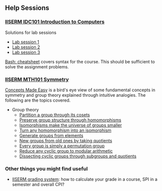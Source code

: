 ## Help Sessions

### [IISERM IDC101 Introduction to Computers](idc101)

Solutions for lab sessions
- [Lab session 1](idc101/session-1)
- [Lab session 2](idc101/session-2)
- [Lab session 3](idc101/session-3)

[Bash: cheatsheet](idc101/README.md) covers syntax for the course. This should be sufficient to solve the assignment problems.

### [IISERM MTH101 Symmetry](mth101)

[Concepts Made Easy](mth101/README.md) is a bird's eye view of some fundamental concepts in symmetry and group theory explained through intuitive analogies. The following are the topics covered.

- Group theory
  - [Partition a group through its cosets](mth101/README.md#partition-a-group-through-its-cosets)
  - [Preserve group structure through homomorphisms](mth101/README.md#preserve-group-structure-through-homomorphisms)
  - [Isomorphisms make the universe of groups smaller](mth101/README.md#isomorphisms-make-the-universe-of-groups-smaller)
  - [Turn any homomorphism into an isomorphism](mth101/README.md#turn-any-homomorphism-into-an-isomorphism)
  - [Generate groups from elements](mth101/README.md#generate-groups-from-elements)
  - [New groups from old ones by taking quotients](mth101/README.md#new-groups-from-old-ones-by-taking-quotients)
  - [Every group is simply a permutation group](mth101/README.md#every-group-is-simply-a-permutation-group)
  - [Reduce any cyclic group to modular arithmetic](mth101/README.md#reduce-any-cyclic-group-to-modular-arithmetic)
  - [Dissecting cyclic groups through subgroups and quotients](mth101/README.md#dissecting-cyclic-groups-through-subgroups-and-quotients)

### Other things you might find useful

- [IISERM grading system](grading.md): how to calculate your grade in a course, SPI in a semester and overall CPI?

